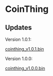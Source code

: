 # CoinThing

## Updates
Version 1.0.1:

[cointhing_v1.0.1.bin](https://github.com/barn53/CoinThing/releases/download/v1.0.0/cointhing_v1.0.1.bin)

Version 1.0.0:

[cointhing_v1.0.0.bin](https://github.com/barn53/CoinThing/releases/download/v1.0.0/cointhing_v1.0.0.bin)

